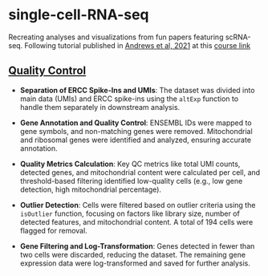 # single-cell-RNA-seq

Recreating analyses and visualizations from fun papers featuring scRNA-seq. Following tutorial published in [Andrews et al, 2021](https://www.nature.com/articles/s41596-020-00409-w) at this [course link](https://www.singlecellcourse.org/)

## [Quality Control](quality_control/part6_scRNAseq_qualitycontrol.md)

- **Separation of ERCC Spike-Ins and UMIs**: The dataset was divided into main data (UMIs) and ERCC spike-ins using the `altExp` function to handle them separately in downstream analysis.

- **Gene Annotation and Quality Control**: ENSEMBL IDs were mapped to gene symbols, and non-matching genes were removed. Mitochondrial and ribosomal genes were identified and analyzed, ensuring accurate annotation.

- **Quality Metrics Calculation**: Key QC metrics like total UMI counts, detected genes, and mitochondrial content were calculated per cell, and threshold-based filtering identified low-quality cells (e.g., low gene detection, high mitochondrial percentage).

- **Outlier Detection**: Cells were filtered based on outlier criteria using the `isOutlier` function, focusing on factors like library size, number of detected features, and mitochondrial content. A total of 194 cells were flagged for removal.

- **Gene Filtering and Log-Transformation**: Genes detected in fewer than two cells were discarded, reducing the dataset. The remaining gene expression data were log-transformed and saved for further analysis.

